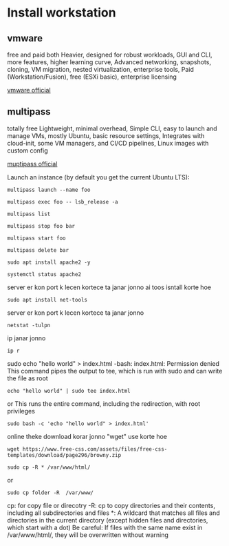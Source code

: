 # Install workstation 

## vmware

free and paid both Heavier, designed for robust workloads, GUI and CLI, more features, higher learning curve, Advanced networking, snapshots, cloning, VM migration, nested virtualization, enterprise tools, Paid (Workstation/Fusion), free (ESXi basic), enterprise licensing

[vmware official]([https://canonical.com/multipass/install](https://www.vmware.com/products/desktop-hypervisor/workstation-and-fusion))


## multipass 

totally free Lightweight, minimal overhead,	Simple CLI, easy to launch and manage VMs, mostly Ubuntu, basic resource settings, Integrates with cloud-init, some VM managers, and CI/CD pipelines,  Linux images with custom config

[muptipass official](https://canonical.com/multipass/install)

Launch an instance (by default you get the current Ubuntu LTS):
```
multipass launch --name foo
```

```
multipass exec foo -- lsb_release -a
```
```
multipass list
```
```
multipass stop foo bar
```
```
multipass start foo
```
```
multipass delete bar
```


```
sudo apt install apache2 -y
```
```
systemctl status apache2
```

server er kon port k lecen kortece ta janar jonno ai toos isntall korte hoe
```
sudo apt install net-tools
```
server er kon port k lecen kortece ta janar jonno
```
netstat -tulpn
```
ip janar jonno
```
ip r
```

sudo echo "hello world" > index.html
-bash: index.html: Permission denied
This command pipes the output to tee, which is run with sudo and can write the file as root
```
echo "hello world" | sudo tee index.html
```
or This runs the entire command, including the redirection, with root privileges
```
sudo bash -c 'echo "hello world" > index.html'
```

online theke download korar jonno "wget" use korte hoe
```
wget https://www.free-css.com/assets/files/free-css-templates/download/page296/browny.zip
```

```
sudo cp -R * /var/www/html/
```
or 
```
sudo cp folder -R  /var/www/
```

cp: for copy file or direcotry -R: cp to copy directories and their contents, including all subdirectories and files *: A wildcard that matches all files and directories in the current directory (except hidden files and directories, which start with a dot)
Be careful: If files with the same name exist in /var/www/html/, they will be overwritten without warning


























































